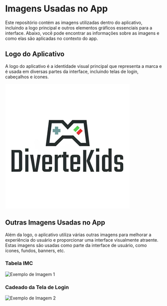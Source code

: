 # Imagens Usadas no App

Este repositório contém as imagens utilizadas dentro do aplicativo, incluindo a logo principal e outros elementos gráficos essenciais para a interface. Abaixo, você pode encontrar as informações sobre as imagens e como elas são aplicadas no contexto do app.

## Logo do Aplicativo

A logo do aplicativo é a identidade visual principal que representa a marca e é usada em diversas partes da interface, incluindo telas de login, cabeçalhos e ícones.

![Logo do Aplicativo](../Icons/c9d7e721-dd15-45c8-8628-bc6ec3b1b735.jpg)

## Outras Imagens Usadas no App

Além da logo, o aplicativo utiliza várias outras imagens para melhorar a experiência do usuário e proporcionar uma interface visualmente atraente. Estas imagens são usadas como parte da interface de usuário, como ícones, fundos, banners, etc.

### Tabela IMC

![Exemplo de Imagem 1](caminho/para/imagem1.png)

### Cadeado da Tela de Login

![Exemplo de Imagem 2](caminho/para/imagem2.png)



